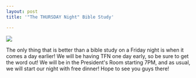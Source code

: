 ```yaml
---
layout: post
title: '"The THURSDAY Night" Bible Study'

---
```


![](http://farm7.static.flickr.com/6042/6282450830_713bc8542a_b.jpg)

The only thing that is better than a bible study on a Friday night is when it comes a day earlier! We will be having TFN one day early, so be sure to get the word out! We will be in the President's Room starting 7PM, and as usual, we will start our night with free dinner! Hope to see you guys there!
